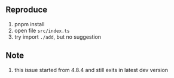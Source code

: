 ## Reproduce

1. pnpm install
2. open file `src/index.ts`
3. try import `./add`, but no suggestion

## Note

1. this issue started from 4.8.4 and still exits in latest dev version
